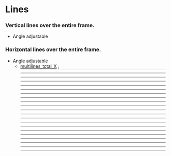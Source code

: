 # Lines

### Vertical lines over the entire frame.
   - Angle adjustable

### Horizontal lines over the entire frame.
   - Angle adjustable
      - [multilines_total_X](multilines_total_X.md) ; ![images/multilines_total_X-thumbnail.png](images/multilines_total_X.png)
